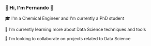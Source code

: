 ### 👋 Hi, I'm Fernando 👋

🎓 I'm a Chemical Engineer and I'm currently a PhD student

🌱 I’m currently learning more about Data Science techniques and tools

👯 I’m looking to collaborate on projects related to Data Science
<!--
**farcebastias/farcebastias** is a ✨ _special_ ✨ repository because its `README.md` (this file) appears on your GitHub profile.

Here are some ideas to get you started:

- 🔭 I’m currently working on ...
- 🌱 I’m currently learning ...
- 👯 I’m looking to collaborate on ...
- 🤔 I’m looking for help with ...
- 💬 Ask me about ...
- 📫 How to reach me: ...
- 😄 Pronouns: ...
- ⚡ Fun fact: ...
-->
